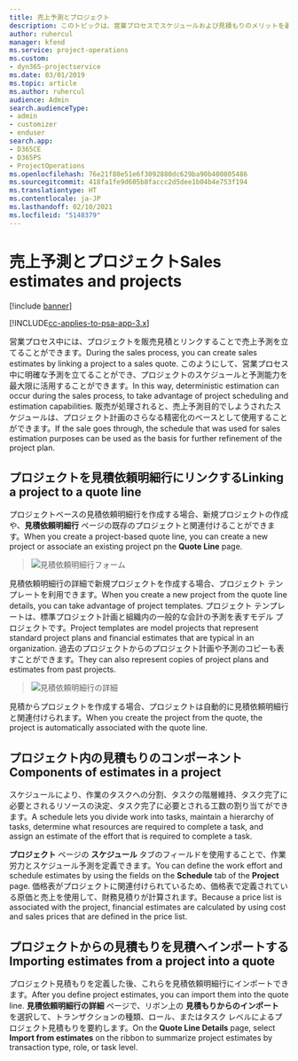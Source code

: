```yaml
---
title: 売上予測とプロジェクト
description: このトピックは、営業プロセスでスケジュールおよび見積もりのメリットを最大限に活用する方法について説明します。
author: ruhercul
manager: kfend
ms.service: project-operations
ms.custom:
- dyn365-projectservice
ms.date: 03/01/2019
ms.topic: article
ms.author: ruhercul
audience: Admin
search.audienceType:
- admin
- customizer
- enduser
search.app:
- D365CE
- D365PS
- ProjectOperations
ms.openlocfilehash: 76e21f80e51e6f3092880dc629ba90b400805486
ms.sourcegitcommit: 418fa1fe9d605b8faccc2d5dee1b04b4e753f194
ms.translationtype: HT
ms.contentlocale: ja-JP
ms.lasthandoff: 02/10/2021
ms.locfileid: "5148379"
---
```

# <a name="sales-estimates-and-projects"></a><span data-ttu-id="a1abd-103">売上予測とプロジェクト</span><span class="sxs-lookup"><span data-stu-id="a1abd-103">Sales estimates and projects</span></span>

[!include [banner](../includes/psa-now-project-operations.md)]

[!INCLUDE[cc-applies-to-psa-app-3.x](../includes/cc-applies-to-psa-app-3x.md)]

<span data-ttu-id="a1abd-104">営業プロセス中には、プロジェクトを販売見積とリンクすることで売上予測を立てることができます。</span><span class="sxs-lookup"><span data-stu-id="a1abd-104">During the sales process, you can create sales estimates by linking a project to a sales quote.</span></span> <span data-ttu-id="a1abd-105">このようにして、営業プロセス中に明確な予測を立てることができ、プロジェクトのスケジュールと予測能力を最大限に活用することができます。</span><span class="sxs-lookup"><span data-stu-id="a1abd-105">In this way, deterministic estimation can occur during the sales process, to take advantage of project scheduling and estimation capabilities.</span></span> <span data-ttu-id="a1abd-106">販売が処理されると、売上予測目的でしようされたスケジュールは、プロジェクト計画のさらなる精密化のベースとして使用することができます。</span><span class="sxs-lookup"><span data-stu-id="a1abd-106">If the sale goes through, the schedule that was used for sales estimation purposes can be used as the basis for further refinement of the project plan.</span></span>

## <a name="linking-a-project-to-a-quote-line"></a><span data-ttu-id="a1abd-107">プロジェクトを見積依頼明細行にリンクする</span><span class="sxs-lookup"><span data-stu-id="a1abd-107">Linking a project to a quote line</span></span>

<span data-ttu-id="a1abd-108">プロジェクトベースの見積依頼明細行を作成する場合、新規プロジェクトの作成や、**見積依頼明細行** ページの既存のプロジェクトと関連付けることができます。</span><span class="sxs-lookup"><span data-stu-id="a1abd-108">When you create a project-based quote line, you can create a new project or associate an existing project pn the **Quote Line** page.</span></span> 

> ![見積依頼明細行フォーム](media/project-8.png)
 
<span data-ttu-id="a1abd-110">見積依頼明細行の詳細で新規プロジェクトを作成する場合、プロジェクト テンプレートを利用できます。</span><span class="sxs-lookup"><span data-stu-id="a1abd-110">When you create a new project from the quote line details, you can take advantage of project templates.</span></span> <span data-ttu-id="a1abd-111">プロジェクト テンプレートは、標準プロジェクト計画と組織内の一般的な会計の予測を表すモデル プロジェクトです。</span><span class="sxs-lookup"><span data-stu-id="a1abd-111">Project templates are model projects that represent standard project plans and financial estimates that are typical in an organization.</span></span> <span data-ttu-id="a1abd-112">過去のプロジェクトからのプロジェクト計画や予測のコピーも表すことができます。</span><span class="sxs-lookup"><span data-stu-id="a1abd-112">They can also represent copies of project plans and estimates from past projects.</span></span>

> ![見積依頼明細行の詳細](media/project-9.png)
  
<span data-ttu-id="a1abd-114">見積からプロジェクトを作成する場合、プロジェクトは自動的に見積依頼明細行と関連付けられます。</span><span class="sxs-lookup"><span data-stu-id="a1abd-114">When you create the project from the quote, the project is automatically associated with the quote line.</span></span>

## <a name="components-of-estimates-in-a-project"></a><span data-ttu-id="a1abd-115">プロジェクト内の見積もりのコンポーネント</span><span class="sxs-lookup"><span data-stu-id="a1abd-115">Components of estimates in a project</span></span>

<span data-ttu-id="a1abd-116">スケジュールにより、作業のタスクへの分割、タスクの階層維持、タスク完了に必要とされるリソースの決定、タスク完了に必要とされる工数の割り当てができます。</span><span class="sxs-lookup"><span data-stu-id="a1abd-116">A schedule lets you divide work into tasks, maintain a hierarchy of tasks, determine what resources are required to complete a task, and assign an estimate of the effort that is required to complete a task.</span></span>

<span data-ttu-id="a1abd-117">**プロジェクト** ページの **スケジュール** タブのフィールドを使用することで、作業労力とスケジュール予測を定義できます。</span><span class="sxs-lookup"><span data-stu-id="a1abd-117">You can define the work effort and schedule estimates by using the fields on the **Schedule** tab of the **Project** page.</span></span> <span data-ttu-id="a1abd-118">価格表がプロジェクトに関連付けられているため、価格表で定義されている原価と売上を使用して、財務見積りが計算されます。</span><span class="sxs-lookup"><span data-stu-id="a1abd-118">Because a price list is associated with the project, financial estimates are calculated by using cost and sales prices that are defined in the price list.</span></span>

## <a name="importing-estimates-from-a-project-into-a-quote"></a><span data-ttu-id="a1abd-119">プロジェクトからの見積もりを見積へインポートする</span><span class="sxs-lookup"><span data-stu-id="a1abd-119">Importing estimates from a project into a quote</span></span>

<span data-ttu-id="a1abd-120">プロジェクト見積もりを定義した後、これらを見積依頼明細行にインポートできます。</span><span class="sxs-lookup"><span data-stu-id="a1abd-120">After you define project estimates, you can import them into the quote line.</span></span> <span data-ttu-id="a1abd-121">**見積依頼明細行の詳細** ページで、リボン上の **見積もりからのインポート** を選択して、トランザクションの種類、ロール、またはタスク レベルによるプロジェクト見積もりを要約します。</span><span class="sxs-lookup"><span data-stu-id="a1abd-121">On the **Quote Line Details** page, select **Import from estimates** on the ribbon to summarize project estimates by transaction type, role, or task level.</span></span>

